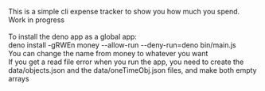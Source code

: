 This is a simple cli expense tracker to show you how much you spend.<br>
Work in progress<br>
<br>
To install the deno app as a global app:<br>
deno install -gRWEn money --allow-run --deny-run=deno bin/main.js<br>
You can change the name from money to whatever you want
<br>
If you get a read file error when you run the app, you need to create the data/objects.json and the data/oneTimeObj.json files, and make both empty arrays
